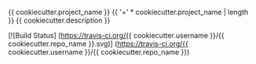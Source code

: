 {{ cookiecutter.project_name }}
{{ '=' * cookiecutter.project_name | length }}
{{ cookiecutter.description }}

[![Build Status]
    (https://travis-ci.org/{{ cookiecutter.username }}/{{ cookiecutter.repo_name }}.svg)]
    (https://travis-ci.org/{{ cookiecutter.username }}/{{ cookiecutter.repo_name }})
